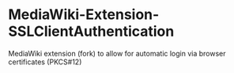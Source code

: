 MediaWiki-Extension-SSLClientAuthentication
===========================================

MediaWiki extension (fork) to allow for automatic login via browser certificates (PKCS#12)